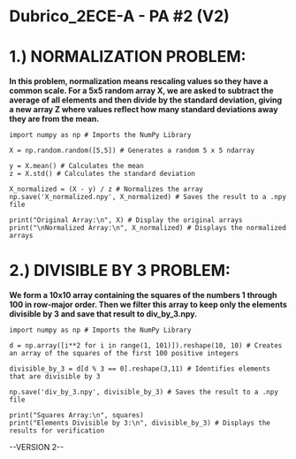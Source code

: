 # Dubrico_2ECE-A - PA #2 (V2)

# 1.) NORMALIZATION PROBLEM:

**In this problem, normalization means rescaling values so they have a common scale. For a 5x5 random array X, we are asked to subtract the average of all elements and then divide by the standard deviation, giving a new array Z where values reflect how many standard deviations away they are from the mean.**

    import numpy as np # Imports the NumPy Library
    
    X = np.random.random([5,5]) # Generates a random 5 x 5 ndarray
    
    y = X.mean() # Calculates the mean
    z = X.std() # Calculates the standard deviation
    
    X_normalized = (X - y) / z # Normalizes the array
    np.save('X_normalized.npy', X_normalized) # Saves the result to a .npy file    
    
    print("Original Array:\n", X) # Display the original arrays
    print("\nNormalized Array:\n", X_normalized) # Displays the normalized arrays


  # 2.) DIVISIBLE BY 3 PROBLEM:

**We form a 10x10 array containing the squares of the numbers 1 through 100 in row-major order. Then we filter this array to keep only the elements divisible by 3 and save that result to div_by_3.npy.**

    import numpy as np # Imports the NumPy Library

    d = np.array([i**2 for i in range(1, 101)]).reshape(10, 10) # Creates an array of the squares of the first 100 positive integers

    divisible_by_3 = d[d % 3 == 0].reshape(3,11) # Identifies elements that are divisible by 3
    
    np.save('div_by_3.npy', divisible_by_3) # Saves the result to a .npy file
    
    print("Squares Array:\n", squares)
    print("Elements Divisible by 3:\n", divisible_by_3) # Displays the results for verification
    
--VERSION 2--
